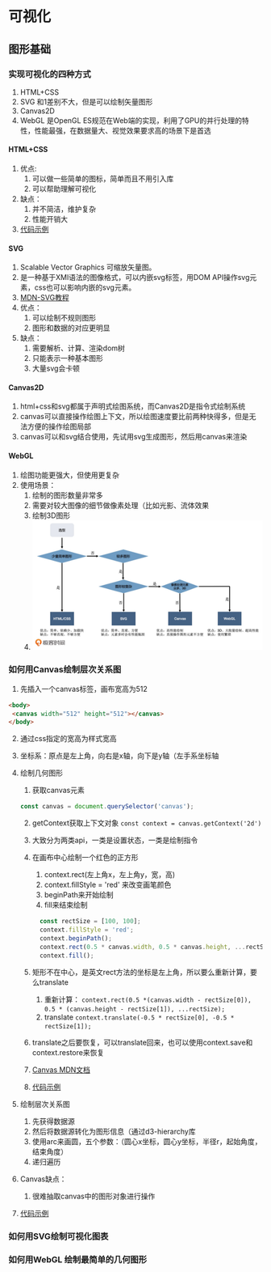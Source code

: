 # 可视化

## 图形基础

### 实现可视化的四种方式

   1. HTML+CSS
   2. SVG 和1差别不大，但是可以绘制矢量图形
   3. Canvas2D
   4. WebGL 是OpenGL ES规范在Web端的实现，利用了GPU的并行处理的特性，性能最强，在数据量大、视觉效果要求高的场景下是首选

#### HTML+CSS

1. 优点:
   1. 可以做一些简单的图标，简单而且不用引入库
   2. 可以帮助理解可视化
2. 缺点：
   1. 并不简洁，维护复杂
   2. 性能开销大
3. [代码示例](./html_css.html)

#### SVG

1. Scalable Vector Graphics 可缩放矢量图。
2. 是一种基于XMl语法的图像格式，可以内嵌svg标签，用DOM API操作svg元素，css也可以影响内嵌的svg元素。
3. [MDN-SVG教程](https://developer.mozilla.org/zh-CN/docs/Web/SVG/Tutorial)
4. 优点：
   1. 可以绘制不规则图形
   2. 图形和数据的对应更明显
5. 缺点：
   1. 需要解析、计算、渲染dom树
   2. 只能表示一种基本图形
   3. 大量svg会卡顿

#### Canvas2D

1. html+css和svg都属于声明式绘图系统，而Canvas2D是指令式绘制系统
2. canvas可以直接操作绘图上下文，所以绘图速度要比前两种快得多，但是无法方便的操作绘图局部
3. canvas可以和svg结合使用，先试用svg生成图形，然后用canvas来渲染

#### WebGL

1. 绘图功能更强大，但使用更复杂
2. 使用场景：
   1. 绘制的图形数量非常多
   2. 需要对较大图像的细节做像素处理（比如光影、流体效果
   3. 绘制3D图形
   4. ![可视化技术选型流程图](./可视化选型.jpg)

### 如何用Canvas绘制层次关系图

1. 先插入一个canvas标签，画布宽高为512

```html
<body>
 <canvas width="512" height="512"></canvas>
</body>
```

2. 通过css指定的宽高为样式宽高
3. 坐标系：原点是左上角，向右是x轴，向下是y轴（左手系坐标轴
4. 绘制几何图形
   1. 获取canvas元素

    ``` javascript
    const canvas = document.querySelector('canvas');
    ```

   2. getContext获取上下文对象
   ```const context = canvas.getContext('2d')```
   3. 大致分为两类api，一类是设置状态，一类是绘制指令
   4. 在画布中心绘制一个红色的正方形
      1. context.rect(左上角x，左上角y，宽，高)
      2. context.fillStyle = 'red' 来改变画笔颜色
      3. beginPath来开始绘制
      4. fill来结束绘制

      ```javascript
        const rectSize = [100, 100];
        context.fillStyle = 'red';
        context.beginPath();
        context.rect(0.5 * canvas.width, 0.5 * canvas.height, ...rectSize);
        context.fill();
      ```

   5. 矩形不在中心，是英文rect方法的坐标是左上角，所以要么重新计算，要么translate
       1. 重新计算：
          ```context.rect(0.5 *(canvas.width - rectSize[0]), 0.5 * (canvas.height - rectSize[1]), ...rectSize);```
       2. translate
          ```context.translate(-0.5 * rectSize[0], -0.5 * rectSize[1]);```
   6. translate之后要恢复，可以translate回来，也可以使用context.save和context.restore来恢复
   7. [Canvas MDN文档](https://developer.mozilla.org/zh-CN/docs/Web/API/Canvas_API/Tutorial)
   8. [代码示例](./canvas00.html)
  5. 绘制层次关系图
     1. 先获得数据源
     2. 然后将数据源转化为图形信息（通过d3-hierarchy库
     3. 使用arc来画圆，五个参数：（圆心x坐标，圆心y坐标，半径r，起始角度，结束角度）
     4. 递归遍历
  6. Canvas缺点：
     1. 很难抽取canvas中的图形对象进行操作
  7. [代码示例](./canvas01.html)

### 如何用SVG绘制可视化图表

### 如何用WebGL 绘制最简单的几何图形
